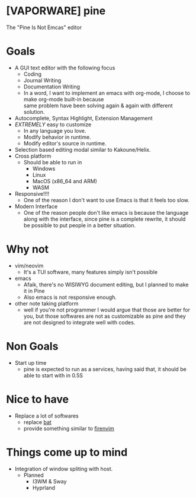 # [VAPORWARE] pine
The "Pine Is Not Emcas" editor

# Goals
- A GUI text editor with the following focus
  - Coding
  - Journal Writing
  - Documentation Writing
  - In a word, I want to implement an emacs with org-mode, I choose to make org-mode built-in because  
    same problem have been solving again & again with different solution.
- Autocomplete, Syntax Highlight, Extension Management
- *EXTREMELY* easy to customize
    - In any language you love.
    - Modify behavior in runtime.
    - Modify editor's source in runtime.
- Selection based editing modal similar to Kakoune/Helix.
- Cross platform
  - Should be able to run in
    - Windows
    - Linux
    - MacOS (x86\_64 and ARM)
    - WASM
- Responsive!!!!
  - One of the reason I don't want to use Emacs is that it feels too slow.
- Modern Interface
  - One of the reason people don't like emacs is because the language along with the interface,
  since pine is a complete rewrite, it should be possible to put people in a better situation.

# Why not 
- vim/neovim
  - It's a TUI software, many features simply isn't possible
- emacs
  - Afaik, there's no WISIWYG document editing, but I planned to make it in Pine
  - Also emacs is not responsive enough.
- other note taking platform
  - well if you're not programmer I would argue that those are better for you, but those softwares are 
  not as customizable as pine and they are not designed to integrate well with codes.

# Non Goals
- Start up time
  - pine is expected to run as a services, having said that, it should be able to start with in 0.5S

# Nice to have
- Replace a lot of softwares
  - replace [bat](https://github.com/sharkdp/bat)
  - provide something similar to [firenvim](https://github.com/glacambre/firenvim)

# Things come up to mind
- Integration of window spliting with host.
  - Planned
    - I3WM & Sway
    - Hyprland

